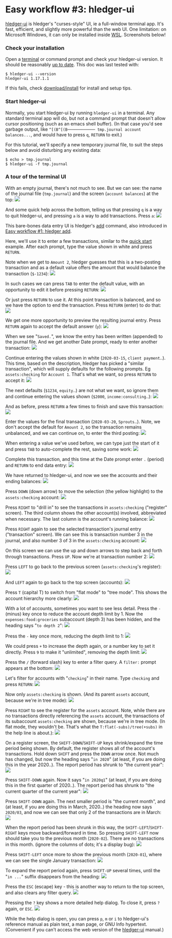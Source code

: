 # Easy workflow #3: hledger-ui

[hledger-ui](hledger-ui.html) is hledger's "curses-style" UI, ie a full-window terminal app.
It's fast, efficient, and slightly more powerful than the web UI.
One limitation: on Microsoft Windows, it can only be installed inside [WSL](https://en.wikipedia.org/wiki/WSL).
Screenshots below!

### Check your installation

Open a
[terminal](https://itconnect.uw.edu/learn/workshops/online-tutorials/web-publishing/what-is-a-terminal/)
or command prompt
and check your hledger-ui version.
It should be reasonably [up to date](release-notes.html). 
This doc was last tested with:
```shell
$ hledger-ui --version
hledger-ui 1.17.1.1
```

If this fails, check [download/install](download.html) for install and setup tips.

<!--
### Check usage

```shell
$ hledger-ui --help
hledger-ui [OPTIONS] [PATTERNS]
  browse accounts, postings and entries in a full-window curses interface

Flags:
     --watch               watch for data and date changes and reload
                           automatically
     --theme=THEME         use this custom display theme (default, greenterm,
                           terminal)
     --register=ACCTREGEX  start in the (first) matched account's register
     --change              show period balances (changes) at startup instead
                           of historical balances
  -F --flat                show accounts as a list (default)
  -T --tree                show accounts as a tree

General flags:
...
```
-->

### Start hledger-ui

Normally, you start hledger-ui by running `hledger-ui` in a terminal.
Any standard terminal app will do, but not a command prompt that
doesn't allow cursor positioning (such as an emacs shell buffer).
(In that case you'd see garbage output, like `^[(B^[(B──────────── tmp.journal account balances...`, 
and would have to press `q`, `RETURN` to exit.)

For this tutorial, we'll specify a new temporary journal file,
to suit the steps below and avoid disturbing any existing data:
```shell
$ echo > tmp.journal
$ hledger-ui -f tmp.journal
```

### A tour of the terminal UI

With an empty journal, there's not much to see. But we can see: the
name of the journal file (`tmp.journal`) and the screen (`account balances`)
at the top:
[![](/_static/ui/Screen%20Shot%202020-03-24%20at%202.31.12%20PM.png)](/_static/ui/Screen%20Shot%202020-03-24%20at%202.31.12%20PM.png)

And some quick help across the bottom, 
telling us that pressing `q` is a way to quit hledger-ui,
and pressing `a` is a way to add transactions.
Press `a`:
[![](/_static/ui/Screen%20Shot%202020-03-24%20at%202.31.31%20PM.png)](/_static/ui/Screen%20Shot%202020-03-24%20at%202.31.31%20PM.png)

This bare-bones data entry UI is hledger's [add](hledger.html#add) command,
also introduced in [Easy workflow #1: hledger add](add.html).

Here, we'll use it to enter a few transactions, 
similar to the [quick start](index.html#quick-start) example.
After each prompt, type the value shown in white and press `RETURN`.

Note when we get to `Amount 2`, hledger guesses that this is a two-posting transaction
and as a default value offers the amount that would balance the transaction (`$-1234`):
[![](/_static/ui/Screen%20Shot%202020-03-24%20at%203.06.07%20PM.png)](/_static/ui/Screen%20Shot%202020-03-24%20at%203.06.07%20PM.png)

In such cases we can press `TAB` to enter the default value, with an opportunity to edit it before pressing `RETURN`:
[![](/_static/ui/Screen%20Shot%202020-03-24%20at%203.09.03%20PM.png)](/_static/ui/Screen%20Shot%202020-03-24%20at%203.09.03%20PM.png)

Or just press `RETURN` to use it.
At this point transaction is balanced, and so we have the option to end the transaction. Press `RETURN` (enter) to do that:
[![](/_static/ui/Screen%20Shot%202020-03-24%20at%203.09.17%20PM.png)](/_static/ui/Screen%20Shot%202020-03-24%20at%203.09.17%20PM.png)

We get one more opportunity to preview the resulting journal entry. 
Press `RETURN` again to accept the default answer (`y`):
[![](/_static/ui/Screen%20Shot%202020-03-24%20at%203.09.27%20PM.png)](/_static/ui/Screen%20Shot%202020-03-24%20at%203.09.27%20PM.png)

When we see "`Saved.`", we know the entry has been written (appended) to the journal file.
And we get another Date prompt, ready to enter another transaction:
[![](/_static/ui/Screen%20Shot%202020-03-24%20at%203.09.32%20PM.png)](/_static/ui/Screen%20Shot%202020-03-24%20at%203.09.32%20PM.png)

Continue entering the values shown in white (`2020-03-15`, `client payment`..).
This time, based on the description, hledger has picked a "similar transaction",
which will supply defaults for the following prompts. Eg `assets:checking` for `Account 1`.
That's what we want, so press `RETURN` to accept it:
[![](/_static/ui/Screen%20Shot%202020-03-24%20at%203.09.46%20PM.png)](/_static/ui/Screen%20Shot%202020-03-24%20at%203.09.46%20PM.png)

The next defaults (`$1234`, `equity`..) are not what we want,
so ignore them and continue entering the values shown (`$2000`, `income:consulting`..):
[![](/_static/ui/Screen%20Shot%202020-03-24%20at%203.10.06%20PM.png)](/_static/ui/Screen%20Shot%202020-03-24%20at%203.10.06%20PM.png)

And as before, press `RETURN` a few times to finish and save this transaction:
[![](/_static/ui/Screen%20Shot%202020-03-24%20at%203.10.15%20PM.png)](/_static/ui/Screen%20Shot%202020-03-24%20at%203.10.15%20PM.png)

Enter the values for the final transaction (`2020-03-20`, `Sprouts`..).
Note, we don't accept the default for `Amount 2`, 
so the transaction remains unbalanced, and we can continue on, 
to enter the third posting:
[![](/_static/ui/Screen%20Shot%202020-03-24%20at%203.10.44%20PM.png)](/_static/ui/Screen%20Shot%202020-03-24%20at%203.10.44%20PM.png)

When entering a value we've used before, we can type just the start of
it and press `TAB` to auto-complete the rest, saving some work:
[![](/_static/ui/Screen%20Shot%202020-03-24%20at%203.10.50%20PM.png)](/_static/ui/Screen%20Shot%202020-03-24%20at%203.10.50%20PM.png)

<!-- [![](/_static/ui/Screen%20Shot%202020-03-24%20at%203.10.55%20PM.png)](/_static/ui/Screen%20Shot%202020-03-24%20at%203.10.55%20PM.png) -->

Complete this transaction, and this time at the Date prompt enter `.` (period) and `RETURN` to end data entry:
[![](/_static/ui/Screen%20Shot%202020-03-24%20at%203.11.02%20PM.png)](/_static/ui/Screen%20Shot%202020-03-24%20at%203.11.02%20PM.png)

We have returned to hledger-ui, and now we see the accounts and their ending balances:
[![](/_static/ui/Screen%20Shot%202020-03-24%20at%203.11.17%20PM.png)](/_static/ui/Screen%20Shot%202020-03-24%20at%203.11.17%20PM.png)

Press `DOWN` (down arrow) to move the selection (the yellow highlight) to the `assets:checking` account:
[![](/_static/ui/Screen%20Shot%202020-03-24%20at%203.11.23%20PM.png)](/_static/ui/Screen%20Shot%202020-03-24%20at%203.11.23%20PM.png)

Press `RIGHT` to "drill in" to see the transactions in `assets:checking` ("register" screen).
The third column shows the other account(s) involved, abbreviated when necessary.
The last column is the account's running balance:
[![](/_static/ui/Screen%20Shot%202020-03-24%20at%203.11.33%20PM.png)](/_static/ui/Screen%20Shot%202020-03-24%20at%203.11.33%20PM.png)

Press `RIGHT` again to see the selected transaction's journal entry ("transaction" screen).
We can see this is transaction number 3 in the journal, and also number 3 of 3 in the `assets:checking` account:
[![](/_static/ui/Screen%20Shot%202020-03-24%20at%203.12.13%20PM.png)](/_static/ui/Screen%20Shot%202020-03-24%20at%203.12.13%20PM.png)

On this screen we can use the up and down arrows to step back and forth through transactions.
Press `UP`. Now we're at transaction number 2:
[![](/_static/ui/Screen%20Shot%202020-03-24%20at%203.12.27%20PM.png)](/_static/ui/Screen%20Shot%202020-03-24%20at%203.12.27%20PM.png)

Press `LEFT` to go back to the previous screen (`assets:checking`'s register):
[![](/_static/ui/Screen%20Shot%202020-03-24%20at%203.12.45%20PM.png)](/_static/ui/Screen%20Shot%202020-03-24%20at%203.12.45%20PM.png)

And `LEFT` again to go back to the top screen (accounts):
[![](/_static/ui/Screen%20Shot%202020-03-24%20at%203.13.06%20PM.png)](/_static/ui/Screen%20Shot%202020-03-24%20at%203.13.06%20PM.png)

Press `T` (capital T) to switch from "flat mode" to "tree mode". This shows the account hierarchy more clearly:
[![](/_static/ui/Screen%20Shot%202020-03-24%20at%203.13.56%20PM.png)](/_static/ui/Screen%20Shot%202020-03-24%20at%203.13.56%20PM.png)

With a lot of accounts, sometimes you want to see less detail. 
Press the `-` (minus) key once to reduce the account depth limit by 1.
Now the `expenses:food:groceries` subaccount (depth 3) has been hidden,
and the heading says "`to depth 2`":
[![](/_static/ui/Screen%20Shot%202020-03-24%20at%203.14.11%20PM.png)](/_static/ui/Screen%20Shot%202020-03-24%20at%203.14.11%20PM.png)

Press the `-` key once more, reducing the depth limit to 1:
[![](/_static/ui/Screen%20Shot%202020-03-24%20at%203.14.15%20PM.png)](/_static/ui/Screen%20Shot%202020-03-24%20at%203.14.15%20PM.png)

We could press `+` to increase the depth again, or a number key to set it directly.
Press `9` to make it "unlimited", removing the depth limit:
[![](/_static/ui/Screen%20Shot%202020-03-24%20at%203.14.34%20PM.png)](/_static/ui/Screen%20Shot%202020-03-24%20at%203.14.34%20PM.png)

Press the `/` (forward slash) key to enter a filter query.
A `filter:` prompt appears at the bottom:
[![](/_static/ui/Screen%20Shot%202020-03-24%20at%203.15.11%20PM.png)](/_static/ui/Screen%20Shot%202020-03-24%20at%203.15.11%20PM.png)

Let's filter for accounts with "`checking`" in their name. Type `checking` and press `RETURN`:
[![](/_static/ui/Screen%20Shot%202020-03-24%20at%203.17.56%20PM.png)](/_static/ui/Screen%20Shot%202020-03-24%20at%203.17.56%20PM.png)

Now only `assets:checking` is shown.
(And its parent `assets` account, because we're in tree mode):
[![](/_static/ui/Screen%20Shot%202020-03-24%20at%203.17.59%20PM.png)](/_static/ui/Screen%20Shot%202020-03-24%20at%203.17.59%20PM.png)

Press `RIGHT` to see the register for the `assets` account.
Note, while there are no transactions directly referencing the `assets` account,
the transactions of its subaccount `assets:checking` are shown, because we're in tree mode.
(In flat mode, they wouldn't be.
That's what the `T:flat(-subs)/tree(+subs)` in the help line is about.):
[![](/_static/ui/Screen%20Shot%202020-03-24%20at%203.18.30%20PM.png)](/_static/ui/Screen%20Shot%202020-03-24%20at%203.18.30%20PM.png)

On a register screen, the `SHIFT-DOWN`/`SHIFT-UP` keys shrink/expand the time period being shown.
By default, the register shows all of the account's transactions.
Hold down `SHIFT` and press the `DOWN` arrow once. Not much has changed,
but now the heading says "`in 2020`"
(at least, if you are doing this in the year 2020..).
The report period has shrunk to "the current year":
[![](/_static/ui/Screen%20Shot%202020-03-24%20at%203.18.37%20PM.png)](/_static/ui/Screen%20Shot%202020-03-24%20at%203.18.37%20PM.png)

Press `SHIFT-DOWN` again. Now it says "`in 2020q1`"
(at least, if you are doing this in the first quarter of 2020..).
The report period has shrunk to "the current quarter of the current year":
[![](/_static/ui/Screen%20Shot%202020-03-24%20at%203.18.39%20PM.png)](/_static/ui/Screen%20Shot%202020-03-24%20at%203.18.39%20PM.png)

Press `SHIFT-DOWN` again. The next smaller period is "the current month",
and (at least, if you are doing this in March, 2020..) 
the heading now says `2020/03`, and now we can see that only 2
of the transactions are in March:
[![](/_static/ui/Screen%20Shot%202020-03-24%20at%203.18.45%20PM.png)](/_static/ui/Screen%20Shot%202020-03-24%20at%203.18.45%20PM.png)

When the report period has been shrunk in this way,
the `SHIFT-LEFT`/`SHIFT-RIGHT` keys move backward/forward in time.
So pressing `SHIFT-LEFT` now should take you to the previous month (`2020-02`).
There are no transactions in this month.
(ignore the columns of dots; it's a display bug):
[![](/_static/ui/Screen%20Shot%202020-03-24%20at%203.18.52%20PM.png)](/_static/ui/Screen%20Shot%202020-03-24%20at%203.18.52%20PM.png)

Press `SHIFT-LEFT` once more to show the previous month (`2020-01`),
where we can see the single January transaction:
[![](/_static/ui/Screen%20Shot%202020-03-24%20at%203.18.55%20PM.png)](/_static/ui/Screen%20Shot%202020-03-24%20at%203.18.55%20PM.png)

To expand the report period again, press `SHIFT-UP` several times,
until the "`in ...`" suffix disappears from the heading:
[![](/_static/ui/Screen%20Shot%202020-03-24%20at%203.19.57%20PM.png)](/_static/ui/Screen%20Shot%202020-03-24%20at%203.19.57%20PM.png)

Press the `ESC` (escape) key - this is another way to return to the top screen,
and also clears any filter query.
[![](/_static/ui/Screen%20Shot%202020-03-24%20at%203.20.11%20PM.png)](/_static/ui/Screen%20Shot%202020-03-24%20at%203.20.11%20PM.png)

Pressing the `?` key shows a more detailed help dialog. 
To close it, press `?` again, or `ESC`.
[![](/_static/ui/Screen%20Shot%202020-03-24%20at%203.20.27%20PM.png)](/_static/ui/Screen%20Shot%202020-03-24%20at%203.20.27%20PM.png)

While the help dialog is open, you can press `p`, `m` or `i`
to hledger-ui's reference manual as plain text, a man page, or GNU Info hypertext.
(Convenient if you can't access the web version of the [hledger-ui](hledger-ui.html) manual.)
